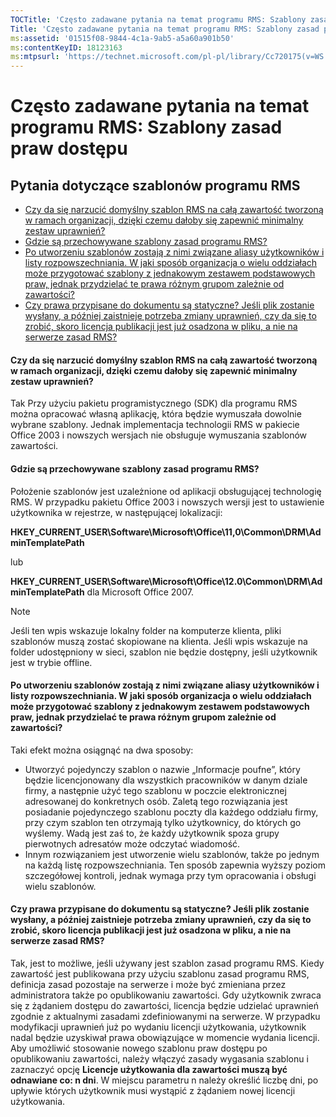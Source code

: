 ```yaml
---
TOCTitle: 'Często zadawane pytania na temat programu RMS: Szablony zasad praw dostępu'
Title: 'Często zadawane pytania na temat programu RMS: Szablony zasad praw dostępu'
ms:assetid: '01515f08-9844-4c1a-9ab5-a5a60a901b50'
ms:contentKeyID: 18123163
ms:mtpsurl: 'https://technet.microsoft.com/pl-pl/library/Cc720175(v=WS.10)'
---
```


Często zadawane pytania na temat programu RMS: Szablony zasad praw dostępu
==========================================================================

Pytania dotyczące szablonów programu RMS
----------------------------------------

-   [Czy da się narzucić domyślny szablon RMS na całą zawartość tworzoną w ramach organizacji, dzięki czemu dałoby się zapewnić minimalny zestaw uprawnień?](#bkmk_57)
-   [Gdzie są przechowywane szablony zasad programu RMS?](#bkmk_58)
-   [Po utworzeniu szablonów zostają z nimi związane aliasy użytkowników i listy rozpowszechniania. W jaki sposób organizacja o wielu oddziałach może przygotować szablony z jednakowym zestawem podstawowych praw, jednak przydzielać te prawa różnym grupom zależnie od zawartości?](#bkmk_59)
-   [Czy prawa przypisane do dokumentu są statyczne? Jeśli plik zostanie wysłany, a później zaistnieje potrzeba zmiany uprawnień, czy da się to zrobić, skoro licencja publikacji jest już osadzona w pliku, a nie na serwerze zasad RMS?](#bkmk_60)

<span id="BKMK_57"></span>
#### Czy da się narzucić domyślny szablon RMS na całą zawartość tworzoną w ramach organizacji, dzięki czemu dałoby się zapewnić minimalny zestaw uprawnień?

Tak Przy użyciu pakietu programistycznego (SDK) dla programu RMS można opracować własną aplikację, która będzie wymuszała dowolnie wybrane szablony. Jednak implementacja technologii RMS w pakiecie Office 2003 i nowszych wersjach nie obsługuje wymuszania szablonów zawartości.

<span id="BKMK_58"></span>
#### Gdzie są przechowywane szablony zasad programu RMS?

Położenie szablonów jest uzależnione od aplikacji obsługującej technologię RMS. W przypadku pakietu Office 2003 i nowszych wersji jest to ustawienie użytkownika w rejestrze, w następującej lokalizacji:

**HKEY\_CURRENT\_USER\\Software\\Microsoft\\Office\\11,0\\Common\\DRM\\AdminTemplatePath**

lub

**HKEY\_CURRENT\_USER\\Software\\Microsoft\\Office\\12.0\\Common\\DRM\\AdminTemplatePath** dla Microsoft Office 2007.

> [!note]  
> Jeśli ten wpis wskazuje lokalny folder na komputerze klienta, pliki szablonów muszą zostać skopiowane na klienta. Jeśli wpis wskazuje na folder udostępniony w sieci, szablon nie będzie dostępny, jeśli użytkownik jest w trybie offline. 

<span id="BKMK_59"></span>
#### Po utworzeniu szablonów zostają z nimi związane aliasy użytkowników i listy rozpowszechniania. W jaki sposób organizacja o wielu oddziałach może przygotować szablony z jednakowym zestawem podstawowych praw, jednak przydzielać te prawa różnym grupom zależnie od zawartości?

Taki efekt można osiągnąć na dwa sposoby:

-   Utworzyć pojedynczy szablon o nazwie „Informacje poufne”, który będzie licencjonowany dla wszystkich pracowników w danym dziale firmy, a następnie użyć tego szablonu w poczcie elektronicznej adresowanej do konkretnych osób. Zaletą tego rozwiązania jest posiadanie pojedynczego szablonu poczty dla każdego oddziału firmy, przy czym szablon ten otrzymają tylko użytkownicy, do których go wyślemy. Wadą jest zaś to, że każdy użytkownik spoza grupy pierwotnych adresatów może odczytać wiadomość.
-   Innym rozwiązaniem jest utworzenie wielu szablonów, także po jednym na każdą listę rozpowszechniania. Ten sposób zapewnia wyższy poziom szczegółowej kontroli, jednak wymaga przy tym opracowania i obsługi wielu szablonów.

<span id="BKMK_60"></span>
#### Czy prawa przypisane do dokumentu są statyczne? Jeśli plik zostanie wysłany, a później zaistnieje potrzeba zmiany uprawnień, czy da się to zrobić, skoro licencja publikacji jest już osadzona w pliku, a nie na serwerze zasad RMS?

Tak, jest to możliwe, jeśli używany jest szablon zasad programu RMS. Kiedy zawartość jest publikowana przy użyciu szablonu zasad programu RMS, definicja zasad pozostaje na serwerze i może być zmieniana przez administratora także po opublikowaniu zawartości. Gdy użytkownik zwraca się z żądaniem dostępu do zawartości, licencja będzie udzielać uprawnień zgodnie z aktualnymi zasadami zdefiniowanymi na serwerze. W przypadku modyfikacji uprawnień już po wydaniu licencji użytkowania, użytkownik nadal będzie uzyskiwał prawa obowiązujące w momencie wydania licencji. Aby umożliwić stosowanie nowego szablonu praw dostępu po opublikowaniu zawartości, należy włączyć zasady wygasania szablonu i zaznaczyć opcję **Licencje użytkowania dla zawartości muszą być odnawiane co: n dni**. W miejscu parametru n należy określić liczbę dni, po upływie których użytkownik musi wystąpić z żądaniem nowej licencji użytkowania.
